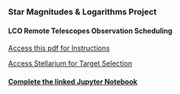 ### Star Magnitudes & Logarithms Project

#### LCO Remote Telescopes Observation Scheduling

[Access this pdf for Instructions](lco_remote_telescopes.pdf)

[Access Stellarium for Target Selection](https://stellarium-web.org/)

#### [Complete the linked Jupyter Notebook](https://bushastrolab.com/hub/user-redirect/git-pull?repo=https%3A%2F%2Fgithub.com%2Fthebushschool%2Fastronomy&branch=gh-pages&urlpath=lab%2Ftree%2Fastronomy%2Fprojects%2Fstar_magnitudes%2Fstar_plx_lum_mag.ipynb?reset)
